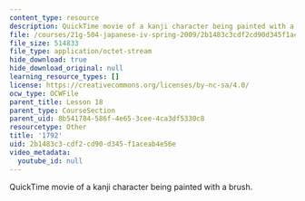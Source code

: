 ```yaml
---
content_type: resource
description: QuickTime movie of a kanji character being painted with a brush.
file: /courses/21g-504-japanese-iv-spring-2009/2b1483c3cdf2cd90d345f1aceab4e56e_1792.mov
file_size: 514833
file_type: application/octet-stream
hide_download: true
hide_download_original: null
learning_resource_types: []
license: https://creativecommons.org/licenses/by-nc-sa/4.0/
ocw_type: OCWFile
parent_title: Lesson 18
parent_type: CourseSection
parent_uid: 8b541784-586f-4e65-3cee-4ca3df5330c8
resourcetype: Other
title: '1792'
uid: 2b1483c3-cdf2-cd90-d345-f1aceab4e56e
video_metadata:
  youtube_id: null
---
```

QuickTime movie of a kanji character being painted with a brush.